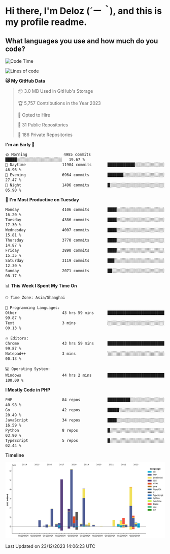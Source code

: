 # **Hi there, I'm Deloz (*´ー｀*), and this is my profile readme.**

## **What languages you use and how much do you code?**

<!--START_SECTION:waka-->
![Code Time](http://img.shields.io/badge/Code%20Time-3%2C048%20hrs%207%20mins-blue)

![Lines of code](https://img.shields.io/badge/From%20Hello%20World%20I%27ve%20Written-33.3%20million%20lines%20of%20code-blue)

**🐱 My GitHub Data** 

> 📦 3.0 MB Used in GitHub's Storage 
 > 
> 🏆 5,757 Contributions in the Year 2023
 > 
> 💼 Opted to Hire
 > 
> 📜 31 Public Repositories 
 > 
> 🔑 186 Private Repositories 
 > 
**I'm an Early 🐤** 

```text
🌞 Morning                4985 commits        █████░░░░░░░░░░░░░░░░░░░░   19.67 % 
🌆 Daytime                11904 commits       ████████████░░░░░░░░░░░░░   46.96 % 
🌃 Evening                6964 commits        ███████░░░░░░░░░░░░░░░░░░   27.47 % 
🌙 Night                  1496 commits        █░░░░░░░░░░░░░░░░░░░░░░░░   05.90 % 
```
📅 **I'm Most Productive on Tuesday** 

```text
Monday                   4106 commits        ████░░░░░░░░░░░░░░░░░░░░░   16.20 % 
Tuesday                  4386 commits        ████░░░░░░░░░░░░░░░░░░░░░   17.30 % 
Wednesday                4007 commits        ████░░░░░░░░░░░░░░░░░░░░░   15.81 % 
Thursday                 3770 commits        ████░░░░░░░░░░░░░░░░░░░░░   14.87 % 
Friday                   3890 commits        ████░░░░░░░░░░░░░░░░░░░░░   15.35 % 
Saturday                 3119 commits        ███░░░░░░░░░░░░░░░░░░░░░░   12.30 % 
Sunday                   2071 commits        ██░░░░░░░░░░░░░░░░░░░░░░░   08.17 % 
```


📊 **This Week I Spent My Time On** 

```text
🕑︎ Time Zone: Asia/Shanghai

💬 Programming Languages: 
Other                    43 hrs 59 mins      █████████████████████████   99.87 % 
Text                     3 mins              ░░░░░░░░░░░░░░░░░░░░░░░░░   00.13 % 

🔥 Editors: 
Chrome                   43 hrs 59 mins      █████████████████████████   99.87 % 
Notepad++                3 mins              ░░░░░░░░░░░░░░░░░░░░░░░░░   00.13 % 

💻 Operating System: 
Windows                  44 hrs 2 mins       █████████████████████████   100.00 % 
```

**I Mostly Code in PHP** 

```text
PHP                      84 repos            ██████████░░░░░░░░░░░░░░░   40.98 % 
Go                       42 repos            █████░░░░░░░░░░░░░░░░░░░░   20.49 % 
JavaScript               34 repos            ████░░░░░░░░░░░░░░░░░░░░░   16.59 % 
Python                   8 repos             █░░░░░░░░░░░░░░░░░░░░░░░░   03.90 % 
TypeScript               5 repos             █░░░░░░░░░░░░░░░░░░░░░░░░   02.44 % 
```



**Timeline**

![Lines of Code chart](https://raw.githubusercontent.com/deloz/deloz/main/assets/bar_graph.png)


 Last Updated on 23/12/2023 14:06:23 UTC
<!--END_SECTION:waka-->
